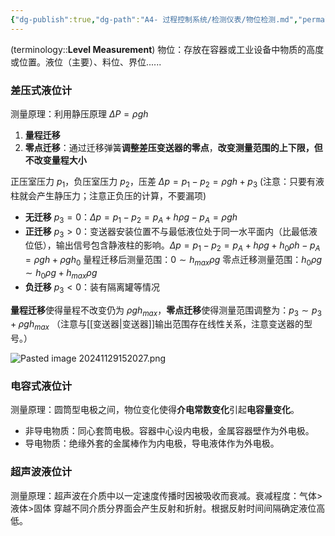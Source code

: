 ```yaml
---
{"dg-publish":true,"dg-path":"A4- 过程控制系统/检测仪表/物位检测.md","permalink":"/A4- 过程控制系统/检测仪表/物位检测/","dgPassFrontmatter":true,"noteIcon":"","created":"2024-10-15T17:18:21.541+08:00","updated":"2025-08-02T10:36:28.643+08:00"}
---
```



(terminology::**Level Measurement**)
物位：存放在容器或工业设备中物质的高度或位置。液位（主要）、料位、界位......
### 差压式液位计
测量原理：利用静压原理 $\Delta P=\rho gh$
1. **量程迁移**
2. **零点迁移**：通过迁移弹簧**调整差压变送器的零点**，**改变测量范围的上下限，但不改变量程大小**

正压室压力 $p_{1}$，负压室压力 $p_{2}$，压差 $\Delta p=p_{1}-p_{2}=\rho gh +p_{3}$
(注意：只要有液柱就会产生静压力；注意正负压的计算，不要漏项)

- **无迁移** $p_{3}=0$：$\Delta p=p_{1}-p_{2}=p_{A}+h\rho g-p_{A}=\rho gh$
- **正迁移** $p_{3}>0$：变送器安装位置不与最低液位处于同一水平面内（比最低液位低），输出信号包含静液柱的影响。$\Delta p=p_{1}-p_{2}=p_{A}+h\rho g+h_{0}\rho h-p_{A}=\rho gh+\rho gh_{0}$
	量程迁移后测量范围：$0\sim h_{max}\rho g$
	零点迁移测量范围：$h_{0}\rho g\sim h_{0}\rho g+h_{max}\rho g$ 
- **负迁移** $p_{3}<0$：装有隔离罐等情况

**量程迁移**使得量程不改变仍为 $\rho gh_{max}$，**零点迁移**使得测量范围调整为：$p_{3}\sim p_{3}+\rho gh_{max}$
（注意与[[变送器\|变送器]]输出范围存在线性关系，注意变送器的型号。）

![Pasted image 20241129152027.png](/img/user/Photo%20Resources/Pasted%20image%2020241129152027.png)


### 电容式液位计
测量原理：圆筒型电极之间，物位变化使得**介电常数变化**引起**电容量变化**。
- 非导电物质：同心套筒电极。容器中心设内电极，金属容器壁作为外电极。
- 导电物质：绝缘外套的金属棒作为内电极，导电液体作为外电极。


### 超声波液位计
测量原理：超声波在介质中以一定速度传播时因被吸收而衰减。衰减程度：气体>液体>固体 
穿越不同介质分界面会产生反射和折射。根据反射时间间隔确定液位高低。

